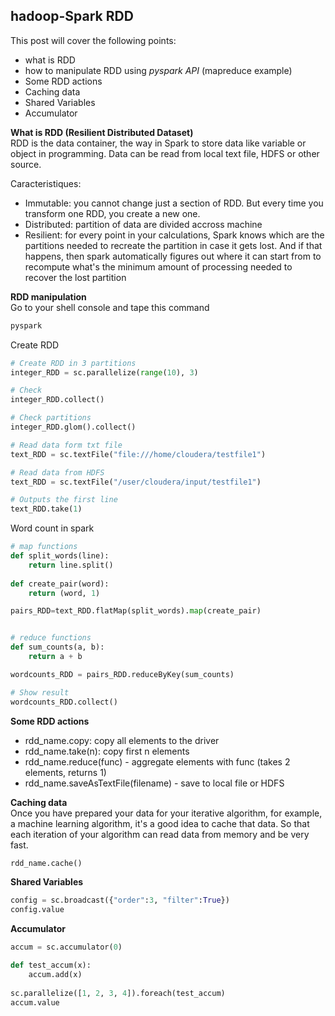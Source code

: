## hadoop-Spark RDD

This post will cover the following points:
- what is RDD  
- how to manipulate RDD using _pyspark API_ (mapreduce example)
- Some RDD actions
- Caching data 
- Shared Variables
- Accumulator


**What is RDD (Resilient Distributed Dataset)**  
RDD is the data container, the way in Spark to store data like variable or object in programming.
Data can be read from local text file, HDFS or other source. 
  
Caracteristiques:
- Immutable: you cannot change just a section of RDD. But every time you transform one RDD, you create a new one.  
- Distributed: partition of data are divided accross machine
- Resilient: for every point in your calculations, Spark knows which are the partitions needed to recreate the partition in case it gets lost. And if that happens, then spark automatically figures out where it can start from to recompute what's the minimum amount of processing needed to recover the lost partition

**RDD manipulation**  
Go to your shell console and tape this command
```sh
pyspark
```

Create RDD
```python
# Create RDD in 3 partitions
integer_RDD = sc.parallelize(range(10), 3)

# Check
integer_RDD.collect()

# Check partitions
integer_RDD.glom().collect()

# Read data form txt file
text_RDD = sc.textFile("file:///home/cloudera/testfile1")

# Read data from HDFS
text_RDD = sc.textFile("/user/cloudera/input/testfile1")

# Outputs the first line
text_RDD.take(1)

```

Word count in spark  
```python
# map functions
def split_words(line):
    return line.split()
    
def create_pair(word):
    return (word, 1)

pairs_RDD=text_RDD.flatMap(split_words).map(create_pair)


# reduce functions
def sum_counts(a, b):
    return a + b

wordcounts_RDD = pairs_RDD.reduceByKey(sum_counts)

# Show result
wordcounts_RDD.collect()
```

**Some RDD actions**
- rdd_name.copy: copy all elements to the driver
- rdd_name.take(n): copy first n elements
- rdd_name.reduce(func) - aggregate elements with func (takes 2 elements, returns 1)
- rdd_name.saveAsTextFile(filename) - save to local file or HDFS


**Caching data**  
Once you have prepared your data for your iterative algorithm, for example, a machine learning algorithm, it's a good idea to cache that data. So that each iteration of your algorithm can read data from memory and be very fast.

```python
rdd_name.cache()
```

**Shared Variables**    
```python
config = sc.broadcast({"order":3, "filter":True})
config.value
```

**Accumulator**  
```python
accum = sc.accumulator(0)

def test_accum(x):
    accum.add(x)
    
sc.parallelize([1, 2, 3, 4]).foreach(test_accum)
accum.value
```

